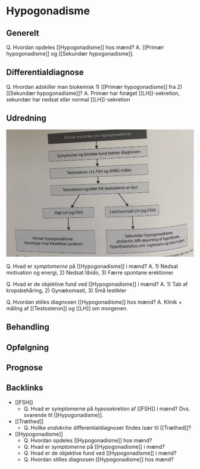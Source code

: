 # Hypogonadisme
## Generelt
Q. Hvordan opdeles [[Hypogonadisme]] hos mænd?
A. [[Primær hypogonadisme]] og [[Sekundær hypogonadisme]].

## Differentialdiagnose
Q. Hvordan adskiller man biokemisk 1) [[Primær hypogonadisme]] fra 2) [[Sekundær hypogonadisme]]?
A. Primær har forøget [[LH]]-sekretion, sekundær har nedsat eller normal [[LH]]-sekretion

## Udredning
![](BearImages/826C99F9-2C2C-493A-80C0-FD0FF2F322EF-21575-00002B7CEF04CEBA/53C1AA5C-4673-48D6-AD93-1EEA35F5F809.png)

Q. Hvad er *symptomerne* på [[Hypogonadisme]] i mænd?
A. 1) Nedsat motivation og energi, 2) Nedsat libido, 3) Færre spontane erektioner

Q. Hvad er de objektive fund ved [[Hypogonadisme]] i mænd?
A. 1) Tab af kropsbehåring, 2) Gynækomasti, 3) Små testikler

Q. Hvordan stilles diagnosen [[Hypogonadisme]] hos mænd?
A. Klinik + måling af [[Testosteron]] og [[LH]] om morgenen.

## Behandling


## Opfølgning


## Prognose








## Backlinks
* [[FSH]]
	* Q. Hvad er symptomerne på *hypo*sekretion af [[FSH]] i mænd? 
Dvs. svarende til [[Hypogonadisme]].
* [[Træthed]]
	* Q. Hvilke *endokrine* differentialdiagnoser findes især til [[Træthed]]?
* [[Hypogonadisme]]
	* Q. Hvordan opdeles [[Hypogonadisme]] hos mænd?
	* Q. Hvad er *symptomerne* på [[Hypogonadisme]] i mænd?
	* Q. Hvad er de objektive fund ved [[Hypogonadisme]] i mænd?
	* Q. Hvordan stilles diagnosen [[Hypogonadisme]] hos mænd?

<!-- #anki/tag/med/Endocrinology #anki/deck/Medicine -->

<!-- {BearID:B532776F-F63E-439D-8A1D-65A619F156F5-21575-0000269D67316627} -->
